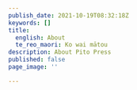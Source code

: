 ```yaml
---
publish_date: 2021-10-19T08:32:18Z
keywords: []
title:
  english: About
  te_reo_maori: Ko wai mātou
description: About Pito Press
published: false
page_image: ''

---
```

